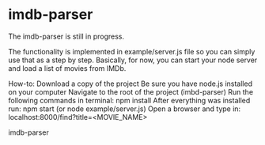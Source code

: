 # imdb-parser
The imdb-parser is still in progress.

The functionality is implemented in example/server.js file so you can simply use that as a step by step.
Basically, for now, you can start your node server and load a list of movies from IMDb.

How-to:
Download a copy of the project
Be sure you have node.js installed on your computer
Navigate to the root of the project (imbd-parser)
Run the following commands in terminal: npm install
After everything was installed run: npm start (or node example/server.js)
Open a browser and type in: localhost:8000/find?title=<MOVIE_NAME>

imdb-parser

